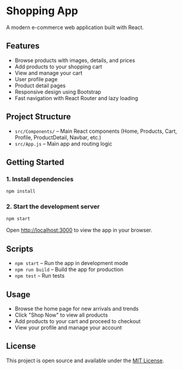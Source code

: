 # Shopping App

A modern e-commerce web application built with React.

## Features

- Browse products with images, details, and prices
- Add products to your shopping cart
- View and manage your cart
- User profile page
- Product detail pages
- Responsive design using Bootstrap
- Fast navigation with React Router and lazy loading

## Project Structure

- `src/Components/` – Main React components (Home, Products, Cart, Profile, ProductDetail, Navbar, etc.)
- `src/App.js` – Main app and routing logic

## Getting Started

### 1. Install dependencies

```sh
npm install
```

### 2. Start the development server

```sh
npm start
```

Open [http://localhost:3000](http://localhost:3000) to view the app in your browser.

## Scripts

- `npm start` – Run the app in development mode
- `npm run build` – Build the app for production
- `npm test` – Run tests

## Usage

- Browse the home page for new arrivals and trends
- Click "Shop Now" to view all products
- Add products to your cart and proceed to checkout
- View your profile and manage your account

## License

This project is open source and available under the [MIT License](LICENSE).